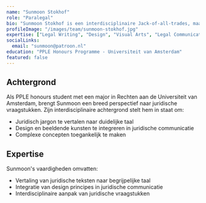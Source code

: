 ```yaml
---
name: "Sunmoon Stokhof"
role: "Paralegal"
bio: "Sunmoon Stokhof is een interdisciplinaire Jack-of-all-trades, maar zeker niet een Master-of-none. Sunmoon is een gedreven PPLE honours student met een major in Rechten aan de Universiteit van Amsterdam."
profileImage: "/images/team/sunmoon-stokhof.jpg"
expertise: ["Legal Writing", "Design", "Visual Arts", "Legal Communication"]
socialLinks:
  email: "sunmoon@patroon.nl"
education: "PPLE Honours Programme - Universiteit van Amsterdam"
featured: false
---
```


## Achtergrond

Als PPLE honours student met een major in Rechten aan de Universiteit van Amsterdam, brengt Sunmoon een breed perspectief naar juridische vraagstukken. Zijn interdisciplinaire achtergrond stelt hem in staat om:
- Juridisch jargon te vertalen naar duidelijke taal
- Design en beeldende kunsten te integreren in juridische communicatie
- Complexe concepten toegankelijk te maken

## Expertise

Sunmoon's vaardigheden omvatten:
- Vertaling van juridische teksten naar begrijpelijke taal
- Integratie van design principes in juridische communicatie
- Interdisciplinaire aanpak van juridische vraagstukken